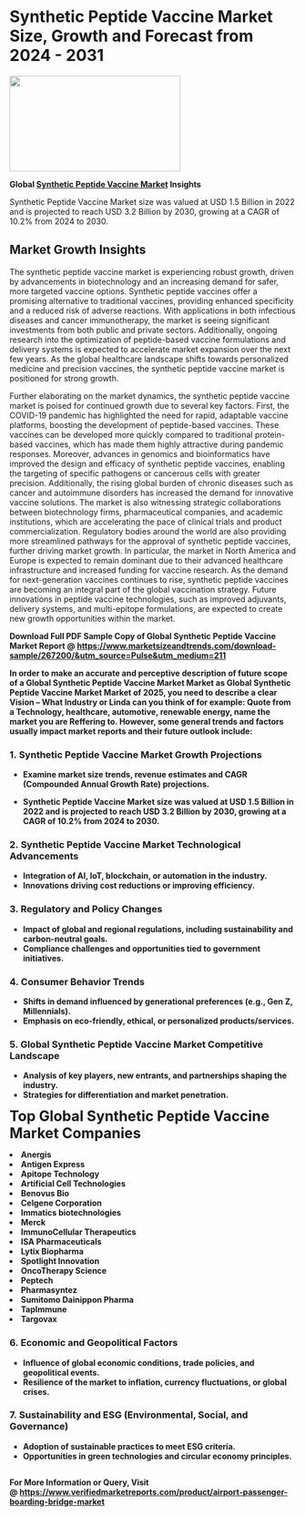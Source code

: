 <H1>Synthetic Peptide Vaccine Market Size, Growth and Forecast from 2024 - 2031</H1><img class="aligncenter size-medium wp-image-584254" src="https://thirdeyenews.in/wp-content/uploads/2024/09/Global-Market-Research-300x168.jpeg" alt="" width="300" height="168" /><p><strong>Global&nbsp;<a href="https://www.marketsizeandtrends.com/download-sample/267200/&amp;utm_source=Pulse&amp;utm_medium=211">Synthetic Peptide Vaccine Market</a> Insights</strong></p><p>Synthetic Peptide Vaccine Market size was valued at USD 1.5 Billion in 2022 and is projected to reach USD 3.2 Billion by 2030, growing at a CAGR of 10.2% from 2024 to 2030.</p><p><h2>Market Growth Insights</h2> <p>The synthetic peptide vaccine market is experiencing robust growth, driven by advancements in biotechnology and an increasing demand for safer, more targeted vaccine options. Synthetic peptide vaccines offer a promising alternative to traditional vaccines, providing enhanced specificity and a reduced risk of adverse reactions. With applications in both infectious diseases and cancer immunotherapy, the market is seeing significant investments from both public and private sectors. Additionally, ongoing research into the optimization of peptide-based vaccine formulations and delivery systems is expected to accelerate market expansion over the next few years. As the global healthcare landscape shifts towards personalized medicine and precision vaccines, the synthetic peptide vaccine market is positioned for strong growth.</p> <p><strong></strong></p> <p>Further elaborating on the market dynamics, the synthetic peptide vaccine market is poised for continued growth due to several key factors. First, the COVID-19 pandemic has highlighted the need for rapid, adaptable vaccine platforms, boosting the development of peptide-based vaccines. These vaccines can be developed more quickly compared to traditional protein-based vaccines, which has made them highly attractive during pandemic responses. Moreover, advances in genomics and bioinformatics have improved the design and efficacy of synthetic peptide vaccines, enabling the targeting of specific pathogens or cancerous cells with greater precision. Additionally, the rising global burden of chronic diseases such as cancer and autoimmune disorders has increased the demand for innovative vaccine solutions. The market is also witnessing strategic collaborations between biotechnology firms, pharmaceutical companies, and academic institutions, which are accelerating the pace of clinical trials and product commercialization. Regulatory bodies around the world are also providing more streamlined pathways for the approval of synthetic peptide vaccines, further driving market growth. In particular, the market in North America and Europe is expected to remain dominant due to their advanced healthcare infrastructure and increased funding for vaccine research. As the demand for next-generation vaccines continues to rise, synthetic peptide vaccines are becoming an integral part of the global vaccination strategy. Future innovations in peptide vaccine technologies, such as improved adjuvants, delivery systems, and multi-epitope formulations, are expected to create new growth opportunities within the market.</p> <p><strong></p><p><span class=""><strong>Download Full PDF Sample Copy of Global Synthetic Peptide Vaccine Market Report</strong> @ <a href="https://www.marketsizeandtrends.com/download-sample/267200/&amp;utm_source=Pulse&amp;utm_medium=211" target="_blank">https://www.marketsizeandtrends.com/download-sample/267200/&amp;utm_source=Pulse&amp;utm_medium=211</a></span></p><p>In order to make an accurate and perceptive description of future scope of a Global&nbsp;Synthetic Peptide Vaccine Market Market as Global&nbsp;Synthetic Peptide Vaccine Market Market of 2025, you need to describe a clear Vision &ndash; What Industry or Linda can you think of for example: Quote from a Technology, healthcare, automotive, renewable energy, name the market you are Reffering to. However, some general trends and factors usually impact market reports and their future outlook include:</p><h3>1.&nbsp;<strong>Synthetic Peptide Vaccine Market Growth Projections</strong></h3><ul><li>Examine market size trends, revenue estimates and CAGR (Compounded Annual Growth Rate) projections.</li><li><p>Synthetic Peptide Vaccine Market size was valued at USD 1.5 Billion in 2022 and is projected to reach USD 3.2 Billion by 2030, growing at a CAGR of 10.2% from 2024 to 2030.</p></li></ul><h3>2.&nbsp;<strong>Synthetic Peptide Vaccine Market Technological Advancements</strong></h3><ul><li>Integration of AI, IoT, blockchain, or automation in the industry.</li><li>Innovations driving cost reductions or improving efficiency.</li></ul><h3>3.&nbsp;<strong>Regulatory and Policy Changes</strong></h3><ul><li>Impact of global and regional regulations, including sustainability and carbon-neutral goals.</li><li>Compliance challenges and opportunities tied to government initiatives.</li></ul><h3>4.&nbsp;<strong>Consumer Behavior Trends</strong></h3><ul><li>Shifts in demand influenced by generational preferences (e.g., Gen Z, Millennials).</li><li>Emphasis on eco-friendly, ethical, or personalized products/services.</li></ul><h3>5.&nbsp;<strong>Global Synthetic Peptide Vaccine Market Competitive Landscape</strong></h3><ul><li>Analysis of key players, new entrants, and partnerships shaping the industry.</li><li>Strategies for differentiation and market penetration.</li></ul><p data-pm-slice="1 1 []"><span style="color: inherit; font-family: inherit; font-size: 25px;">Top Global Synthetic Peptide Vaccine Market Companies</span></p><div class="" data-test-id=""><p><li>Anergis</li><li> Antigen Express</li><li> Apitope Technology</li><li> Artificial Cell Technologies</li><li> Benovus Bio</li><li> Celgene Corporation</li><li> Immatics biotechnologies</li><li> Merck</li><li> ImmunoCellular Therapeutics</li><li> ISA Pharmaceuticals</li><li> Lytix Biopharma</li><li> Spotlight Innovation</li><li> OncoTherapy Science</li><li> Peptech</li><li> Pharmasyntez</li><li> Sumitomo Dainippon Pharma</li><li> TapImmune</li><li> Targovax</li></p></div><h3>6.&nbsp;<strong>Economic and Geopolitical Factors</strong></h3><ul><li>Influence of global economic conditions, trade policies, and geopolitical events.</li><li>Resilience of the market to inflation, currency fluctuations, or global crises.</li></ul><h3>7.&nbsp;<strong>Sustainability and ESG (Environmental, Social, and Governance)</strong></h3><ul><li>Adoption of sustainable practices to meet ESG criteria.</li><li>Opportunities in green technologies and circular economy principles.</li></ul><h2><strong style="font-size: 14px;">For More Information or Query, Visit @&nbsp;</strong><a style="background-color: #ffffff; font-size: 14px;" href="https://www.marketsizeandtrends.com/report/synthetic-peptide-vaccine-market/" target="_blank">https://www.verifiedmarketreports.com/product/airport-passenger-boarding-bridge-market</a></h2>
